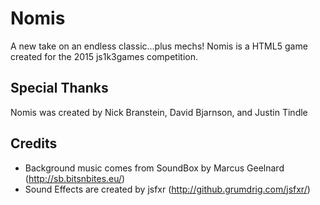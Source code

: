 # Nomis
A new take on an endless classic...plus mechs!  Nomis is a HTML5 game created for the 2015 js1k3games competition.

## Special Thanks
Nomis was created by Nick Branstein, David Bjarnson, and Justin Tindle

## Credits
* Background music comes from SoundBox by Marcus Geelnard (http://sb.bitsnbites.eu/)
* Sound Effects are created by jsfxr (http://github.grumdrig.com/jsfxr/)
